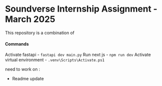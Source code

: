 # Soundverse Internship Assignment - March 2025

This repository is a combination of

#### Commands

Activate fastapi - `fastapi dev main.py`
Run next js - `npm run dev`
Activate virtual environment - `.venv\Scripts\Activate.ps1`

need to work on :

- Readme update
